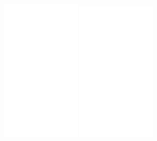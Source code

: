 <div>
  <img src="https://github.com/AirOne01/AirOne01/blob/main/metrics_left.svg" width="48%" />
  <img src="https://github.com/AirOne01/AirOne01/blob/main/metrics_right.svg" width="48%" />
</div>
